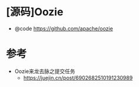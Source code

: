 # [源码]Oozie

- @code https://github.com/apache/oozie

# 参考

- Oozie来龙去脉之提交任务
  - https://juejin.cn/post/6902682510191230989